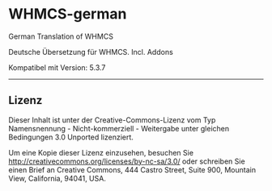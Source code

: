 WHMCS-german
============

German Translation of WHMCS

Deutsche Übersetzung für WHMCS.
Incl. Addons

Kompatibel mit Version: 5.3.7


-------------------------------------------------------------------------------------------------------------
Lizenz
-------------------------------------------------------------------------------------------------------------

Dieser Inhalt ist unter der Creative-Commons-Lizenz vom Typ 
Namensnennung - Nicht-kommerziell - Weitergabe unter gleichen Bedingungen 
3.0 Unported lizenziert. 

Um eine Kopie dieser Lizenz einzusehen, besuchen Sie http://creativecommons.org/licenses/by-nc-sa/3.0/ 
oder schreiben Sie einen Brief an 
Creative Commons, 444 Castro Street, Suite 900, Mountain View, California, 94041, USA.
